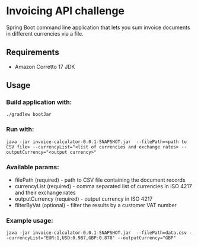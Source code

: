 # Invoicing API challenge

Spring Boot command line application that lets you sum invoice documents in different currencies via
a file.

## Requirements

- Amazon Corretto 17 JDK

## Usage

### Build application with:

```
./gradlew bootJar
```

### Run with:

```
java -jar invoice-calculator-0.0.1-SNAPSHOT.jar  --filePath=<path to CSV file> --currencyList="<list of currencies and exchange rates> --outputCurrency="<output currency>"
```

### Available params:

- filePath (required) - path to CSV file containing the document records
- currencyList (required) - comma separated list of currencies in ISO 4217 and their exchange rates
- outputCurrency (required) - output currency in ISO 4217
- filterByVat (optional) - filter the results by a customer VAT number

### Example usage:

```
java -jar invoice-calculator-0.0.1-SNAPSHOT.jar  --filePath=data.csv --currencyList="EUR:1,USD:0.987,GBP:0.878" --outputCurrency="GBP"
```
